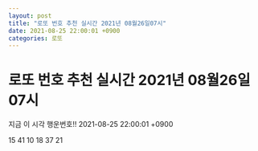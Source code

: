 ```yaml
---
layout: post
title: "로또 번호 추천 실시간 2021년 08월26일07시"
date: 2021-08-25 22:00:01 +0900
categories: 로또
---
```


# 로또 번호 추천 실시간 2021년 08월26일07시

지금 이 시각 행운번호!! 2021-08-25 22:00:01 +0900

 15  41  10  18  37  21 

